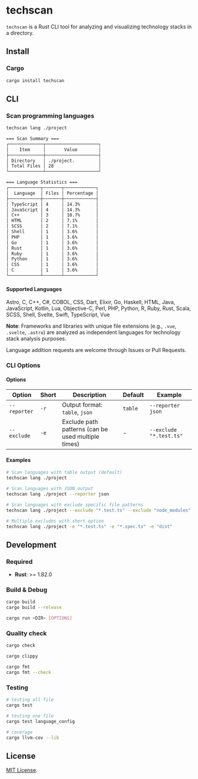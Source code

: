 # techscan

`techscan` is a Rust CLI tool for analyzing and visualizing technology stacks in a directory.

## Install

### Cargo

```bash
cargo install techscan
```

## CLI

### Scan programming languages

```bash
techscan lang ./project

=== Scan Summary ===
┌─────────────┬────────────────────┐
│    Item     │       Value        │
├─────────────┼────────────────────┤
│ Directory   │ ./project.         │
│ Total Files │ 28                 │
└─────────────┴────────────────────┘

=== Language Statistics ===
┌────────────┬───────┬────────────┐
│  Language  │ Files │ Percentage │
├────────────┼───────┼────────────┤
│ TypeScript │ 4     │ 14.3%      │
│ JavaScript │ 4     │ 14.3%      │
│ C++        │ 3     │ 10.7%      │
│ HTML       │ 2     │ 7.1%       │
│ SCSS       │ 2     │ 7.1%       │
│ Shell      │ 1     │ 3.6%       │
│ PHP        │ 1     │ 3.6%       │
│ Go         │ 1     │ 3.6%       │
│ Rust       │ 1     │ 3.6%       │
│ Ruby       │ 1     │ 3.6%       │
│ Python     │ 1     │ 3.6%       │
│ CSS        │ 1     │ 3.6%       │
│ C          │ 1     │ 3.6%       │
└────────────┴───────┴────────────┘
```

#### Supported Languages

Astro, C, C++, C#, COBOL, CSS, Dart, Elixir, Go, Haskell, HTML, Java, JavaScript, Kotlin, Lua, Objective-C, Perl, PHP, Python, R, Ruby, Rust, Scala, SCSS, Shell, Svelte, Swift, TypeScript, Vue

**Note**: Frameworks and libraries with unique file extensions (e.g., `.vue`, `.svelte`, `.astro`) are analyzed as independent languages for technology stack analysis purposes.

Language addition requests are welcome through Issues or Pull Requests.

### CLI Options

#### Options

| Option | Short | Description | Default | Example |
|--------|-------|-------------|---------|---------|
| `--reporter` | `-r` | Output format: `table`, `json` | `table` | `--reporter json` |
| `--exclude` | `-e` | Exclude path patterns (can be used multiple times) | - | `--exclude "*.test.ts"` |

#### Examples

```bash
# Scan languages with table output (default)
techscan lang ./project

# Scan languages with JSON output
techscan lang ./project --reporter json

# Scan languages with exclude specific file patterns
techscan lang ./project --exclude "*.test.ts" --exclude "node_modules"

# Multiple excludes with short option
techscan lang ./project -e "*.test.ts" -e "*.spec.ts" -e "dist"
```

## Development

### Required

- **Rust**: >= 1.82.0

### Build & Debug

```bash
cargo build
cargo build --release

cargo run <DIR> [OPTIONS]
```

### Quality check

```bash
cargo check

cargo clippy

cargo fmt
cargo fmt --check
```

### Testing

```bash
# testing all file
cargo test

# testing one file
cargo test language_config

# coverage
cargo llvm-cov --lib
```

## License

[MIT License](LICENSE).
